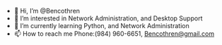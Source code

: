 - 👋 Hi, I’m @Bencothren
- 👀 I’m interested in Network Administration, and Desktop Support
- 🌱 I’m currently learning Python, and Network Administration
- 📫 How to reach me Phone:(984) 960-6651, Bencothren@gmail.com

<!---
Bencothren/Bencothren is a ✨ special ✨ repository because its `README.md` (this file) appears on your GitHub profile.
You can click the Preview link to take a look at your changes.
--->
